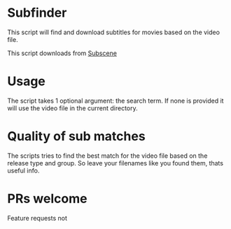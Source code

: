 # Subfinder

This script will find and download subtitles for movies based on the video file.

This script downloads from [Subscene](https://subscene.com/)

# Usage

The script takes 1 optional argument: the search term. If none is provided it
will use the video file in the current directory.

# Quality of sub matches

The scripts tries to find the best match for the video file based on the release
type and group. So leave your filenames like you found them, thats useful info.

# PRs welcome

Feature requests not

